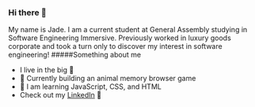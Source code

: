 ### Hi there 👋

My name is Jade. I am a current student at General Assembly studying in Software Engineering Immersive. Previously worked in luxury goods corporate and took a turn only to discover my interest in software engineering!
#####Something about me
- I live in the big :apple:
- :dog: Currently building an animal memory browser game 
- :seedling: I am learning JavaScript, CSS, and HTML 
- Check out my [LinkedIn](https://www.linkedin.com/in/jade-wang425/) :briefcase:
<!--
**jadewang425/jadewang425** is a ✨ _special_ ✨ repository because its `README.md` (this file) appears on your GitHub profile.

Here are some ideas to get you started:

- 🔭 I’m currently working on ...
- 🌱 I’m currently learning ...
- 👯 I’m looking to collaborate on ...
- 🤔 I’m looking for help with ...
- 💬 Ask me about ...
- 📫 How to reach me: ...
- 😄 Pronouns: ...
- ⚡ Fun fact: ...
-->
